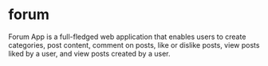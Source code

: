 # forum
Forum App is a full-fledged web application that enables users to create categories, post content, comment on posts, like or dislike posts, view posts liked by a user, and view posts created by a user. 
